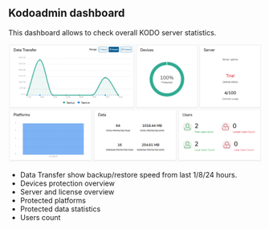  ## Kodoadmin dashboard
 
 This dashboard allows to check overall KODO server statistics.
 
 ![](../../.gitbook/assets/dashboardka.PNG)
 
* Data Transfer show backup/restore speed from last 1/8/24 hours.
* Devices protection overview
* Server and license overview
* Protected platforms
* Protected data statistics
* Users count
 
 